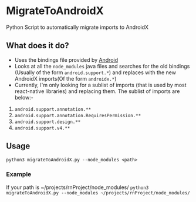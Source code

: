 # MigrateToAndroidX
Python Script to automatically migrate imports to AndroidX 

## What does it do? 
* Uses the bindings file provided by [Android](https://developer.android.com/jetpack/androidx/migrate)
* Looks at all the `node_modules` java files and searches for the old bindings (Usually of the form `android.support.*`) and replaces with the new AndroidX imports(Of the form `androidx.*`)
* Currently, I'm only looking for a sublist of imports (that is used by most react-native libraries) and replacing them. 
The sublist of imports are below:-
1. `android.support.annotation.**`
2. `android.support.annotation.RequiresPermission.**`
3. `android.support.design.**` 
4. `android.support.v4.**`

## Usage
```python3 migrateToAndroidX.py --node_modules <path>```

### Example 
If your path is ~/projects/rnProject/node_modules/
```python3 migrateToAndroidX.py --node_modules ~/projects/rnProject/node_modules/```

